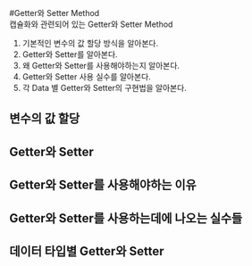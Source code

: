 #Getter와 Setter Method  
캡슐화와 관련되어 있는 Getter와 Setter Method  
  1. 기본적인 변수의 값 할당 방식을 알아본다.  
  2. Getter와 Setter를 알아본다.  
  3. 왜 Getter와 Setter를 사용해야하는지 알아본다.  
  4. Getter와 Setter 사용 실수를 알아본다.  
  5. 각 Data 별 Getter와 Setter의 구현법을 알아본다.  

## 변수의 값 할당  
## Getter와 Setter  
## Getter와 Setter를 사용해야하는 이유  
## Getter와 Setter를 사용하는데에 나오는 실수들  
## 데이터 타입별 Getter와 Setter  
